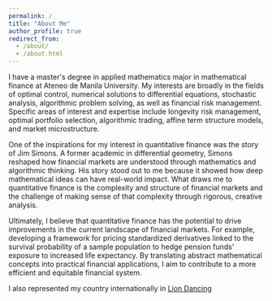```yaml
---
permalink: /
title: "About Me"
author_profile: true
redirect_from: 
  - /about/
  - /about.html
---
```

I have a master's degree in applied mathematics major in mathematical finance at Ateneo de Manila University. My interests are broadly in the fields of optimal control, numerical solutions to differential equations, stochastic analysis, algorithmic problem solving, as well as financial risk management. Specific areas of interest and expertise include longevity risk management, optimal portfolio selection, algorithmic trading, affine term structure models, and market microstructure.
<!-- Please find my [CV](https://kenrickraymond.github.io/files/KENRICK_RAYMOND_SO_ACADEMIC_CV.pdf) (Version May 2025) here. -->

One of the inspirations for my interest in quantitative finance was the story of Jim Simons. A former academic in differential geometry, Simons reshaped how financial markets are understood through mathematics and algorithmic thinking. His story stood out to me because it showed how deep mathematical ideas can have real-world impact. What draws me to quantitative finance is the complexity and structure of financial markets and the challenge of making sense of that complexity through rigorous, creative analysis.

Ultimately, I believe that quantitative finance has the potential to drive improvements in the current landscape of financial markets. For example, developing a framework for pricing standardized derivatives linked to the survival probability of a sample population to hedge pension funds' exposure to increased life expectancy. By translating abstract mathematical concepts into practical financial applications, I aim to contribute to a more efficient and equitable financial system.

I also represented my country internationally in [Lion Dancing](https://kenrickraymond.github.io/images/Malaysia.jpg)